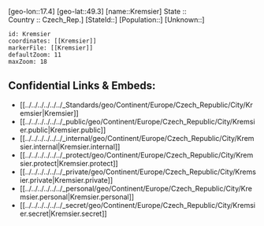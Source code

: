 ﻿---
location: [49.3,17.4] 
mapzoom: [7,12] 
mapmarker: city 
type: City
tags:
- geo/City


SpocWebEntityId: 31635
isDeleted: false
confidential: public

---
[geo-lon::17.4] 
[geo-lat::49.3] 
[name::Kremsier] 
State ::  
Country :: Czech_Rep.] 
[StateId::] 
[Population::] 
[Unknown::] 


```leaflet
id: Kremsier
coordinates: [[Kremsier]] 
markerFile: [[Kremsier]] 
defaultZoom: 11 
maxZoom: 18
```


## Confidential Links & Embeds: 
- [[../../../../../../_Standards/geo/Continent/Europe/Czech_Republic/City/Kremsier|Kremsier]] 
- [[../../../../../../_public/geo/Continent/Europe/Czech_Republic/City/Kremsier.public|Kremsier.public]] 
- [[../../../../../../_internal/geo/Continent/Europe/Czech_Republic/City/Kremsier.internal|Kremsier.internal]] 
- [[../../../../../../_protect/geo/Continent/Europe/Czech_Republic/City/Kremsier.protect|Kremsier.protect]] 
- [[../../../../../../_private/geo/Continent/Europe/Czech_Republic/City/Kremsier.private|Kremsier.private]] 
- [[../../../../../../_personal/geo/Continent/Europe/Czech_Republic/City/Kremsier.personal|Kremsier.personal]] 
- [[../../../../../../_secret/geo/Continent/Europe/Czech_Republic/City/Kremsier.secret|Kremsier.secret]] 
